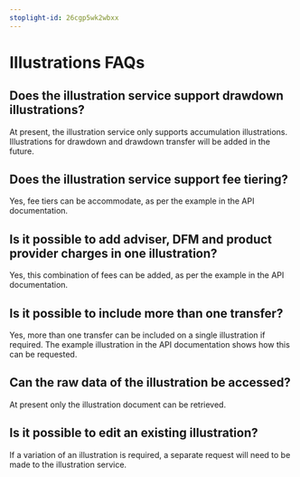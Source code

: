 ```yaml
---
stoplight-id: 26cgp5wk2wbxx
---
```


# Illustrations FAQs

## Does the illustration service support drawdown illustrations?

At present, the illustration service only supports accumulation illustrations. Illustrations for drawdown and drawdown transfer will be added in the future. 

## Does the illustration service support fee tiering?

Yes, fee tiers can be accommodate, as per the example in the API documentation.

## Is it possible to add adviser, DFM and product provider charges in one illustration?

Yes, this combination of fees can be added, as per the example in the API documentation. 

## Is it possible to include more than one transfer?

Yes, more than one transfer can be included on a single illustration if required. The example illustration in the API documentation shows how this can be requested. 

## Can the raw data of the illustration be accessed?

At present only the illustration document can be retrieved.

##  Is it possible to edit an existing illustration?

If a variation of an illustration is required, a separate request will need to be made to the illustration service.
